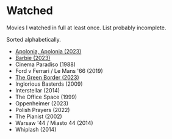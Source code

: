 # Watched

Movies I watched in full at least once. List probably incomplete.

Sorted alphabetically.

- [Apolonia, Apolonia (2023)](./titles/apolonia-apolonia.md)
- [Barbie (2023)](./titles/barbie.md)
- Cinema Paradiso (1988)
- Ford v Ferrari / Le Mans '66 (2019)
- [The Green Border (2023)](./titles/green-border.md)
- Inglorious Basterds (2009)
- Interstellar (2014)
- The Office Space (1999)
- Oppenheimer (2023)
- Polish Prayers (2022)
- The Pianist (2002)
- Warsaw '44 / Miasto 44 (2014)
- Whiplash (2014)
